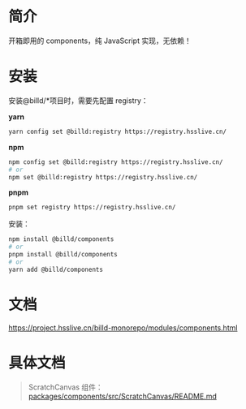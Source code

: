 # 简介

开箱即用的 components，纯 JavaScript 实现，无依赖！

# 安装

安装@billd/\*项目时，需要先配置 registry：

**yarn**

```sh
yarn config set @billd:registry https://registry.hsslive.cn/
```

**npm**

```sh
npm config set @billd:registry https://registry.hsslive.cn/
# or
npm set @billd:registry https://registry.hsslive.cn/
```

**pnpm**

```sh
pnpm set registry https://registry.hsslive.cn/
```

安装：

```sh
npm install @billd/components
# or
pnpm install @billd/components
# or
yarn add @billd/components
```

# 文档

https://project.hsslive.cn/billd-monorepo/modules/components.html

# 具体文档

> ScratchCanvas 组件： [packages/components/src/ScratchCanvas/README.md](https://github.com/galaxy-s10/billd-monorepo/blob/master/packages/components/src/ScratchCanvas/README.md)
